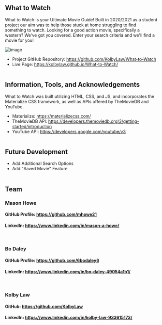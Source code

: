 ## What to Watch
What to Watch is your Ultimate Movie Guide! Built in 2020/2021 as a student project our aim was to help those stuck at home struggling to find something to watch. Looking for a good action movie, specifically a western? We've got you covered. Enter your search criteria and we'll find a movie for you!

![image](https://user-images.githubusercontent.com/73139141/103717635-4319b380-4f83-11eb-8beb-ed8f2879a79c.png)

- Project GitHub Repository: https://github.com/KolbyLaw/What-to-Watch 
- Live Page: https://kolbylaw.github.io/What-to-Watch/
<br><br>

## Information, Tools, and Acknowledgements
What to Watch was built utilizing HTML, CSS, and JS, and incorporates the Materialize CSS framework, as well as APIs offered by TheMovieDB and YouTube.

- Materialize: https://materializecss.com/ 
- TheMovieDB API: https://developers.themoviedb.org/3/getting-started/introduction
- YouTube API: https://developers.google.com/youtube/v3 
<br><br>

## Future Development
- Add Additional Search Options
- Add "Saved Movie" Feature
<br><br>

## Team
### Mason Howe
#### GitHub Profile: https://github.com/mhowe21
#### LinkedIn: https://www.linkedin.com/in/mason-a-howe/ 
<br>

### Bo Daley
#### GitHub Profile: https://github.com/6bodaley6
#### LinkedIn: https://www.linkedin.com/in/bo-daley-49054a1b1/ 
<br>

### Kolby Law 
#### GitHub: https://github.com/KolbyLaw 
#### LinkedIn: https://www.linkedin.com/in/kolby-law-933615173/ 

